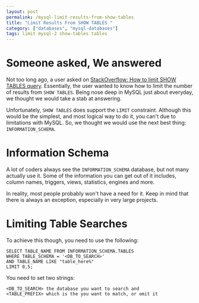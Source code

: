 ```yaml
---
layout: post
permalink: /mysql-limit-results-from-show-tables
title: "Limit Results From SHOW TABLES "
category: ["databases", "mysql-databases"]
tags: limit mysql-2 show-tables tables
---
```

# Someone asked, We answered

Not too long ago, a user asked on [StackOverflow: How to limit SHOW TABLES query](http://stackoverflow.com/q/11635769/1431239). Essentially, the user wanted to know how to limit the number of results from `SHOW TABLES`. Being nose deep in MySQL just about everyday, we thought we would take a stab at answering.

Unfortunately, `SHOW TABLES` does support the `LIMIT` constraint. Although this would be the simplest, and most logical way to do it, you can't due to limitations with MySQL. So, we thought we would use the next best thing: `INFORMATION_SCHEMA`.

# Information Schema

A lot of coders always see the `INFORMATION_SCHEMA` database, but not many actually use it. Some of the information you can get out of it includes, column names, triggers, views, statistics, engines and more.

In reality, most people probably won't have a need for it. Keep in mind that there is always an exception, especially in very large projects.

# Limiting Table Searches

To achieve this though, you need to use the following:

    SELECT TABLE_NAME FROM INFORMATION_SCHEMA.TABLES 
    WHERE TABLE_SCHEMA = '<DB_TO_SEARCH>' 
    AND TABLE_NAME LIKE "table_here%" 
    LIMIT 0,5;

You need to set two strings:

    <DB_TO_SEARCH> the database you want to search and 
    <TABLE_PREFIX> which is the you want to match, or omit it

